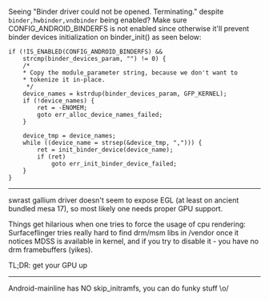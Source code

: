 Seeing "Binder driver could not be opened.  Terminating." despite `binder,hwbinder,vndbinder` being enabled? Make sure CONFIG_ANDROID_BINDERFS is not enabled since otherwise it'll prevent binder devices initialization on binder_init() as seen below:
```
if (!IS_ENABLED(CONFIG_ANDROID_BINDERFS) &&
    strcmp(binder_devices_param, "") != 0) {
	/*
	* Copy the module_parameter string, because we don't want to
	* tokenize it in-place.
	 */
	device_names = kstrdup(binder_devices_param, GFP_KERNEL);
	if (!device_names) {
		ret = -ENOMEM;
		goto err_alloc_device_names_failed;
	}

	device_tmp = device_names;
	while ((device_name = strsep(&device_tmp, ","))) {
		ret = init_binder_device(device_name);
		if (ret)
			goto err_init_binder_device_failed;
	}
}
  ```
------

swrast gallium driver doesn't seem to expose EGL (at least on ancient bundled mesa 17), so most likely one needs proper GPU support.

Things get hilarious when one tries to force the usage of cpu rendering: Surfaceflinger tries really hard to find drm/msm libs in /vendor once it notices MDSS is available in kernel, and if you try to disable it - you have no drm framebuffers (yikes).

TL;DR: get your GPU up

----

Android-mainline has NO skip_initramfs, you can do funky stuff \o/

